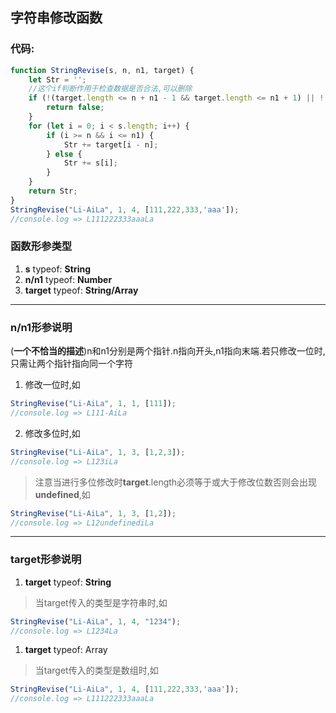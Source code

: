 ## 字符串修改函数
### 代码:
``` javascript
function StringRevise(s, n, n1, target) {
    let Str = '';
    //这个if判断作用于检查数据是否合法,可以删除
    if (!(target.length <= n + n1 - 1 && target.length <= n1 + 1) || !(n + n1 - 1 <= s.length && n1 + 1 <= s.length)) {
        return false;
    }
    for (let i = 0; i < s.length; i++) {
        if (i >= n && i <= n1) {
            Str += target[i - n];
        } else {
            Str += s[i];
        }
    }
    return Str;
}
StringRevise("Li-AiLa", 1, 4, [111,222,333,'aaa']);
//console.log => L111222333aaaLa
```
### 函数形参类型
1. **s** typeof: **String**
2. **n/n1** typeof: **Number**
3. **target** typeof: **String/Array**
---
### n/n1形参说明
(**一个不恰当的描述**)n和n1分别是两个指针.n指向开头,n1指向末端.若只修改一位时,只需让两个指针指向同一个字符
1. 修改一位时,如
``` JavaScript
StringRevise("Li-AiLa", 1, 1, [111]);
//console.log => L111-AiLa
```
2. 修改多位时,如
``` JavaScript
StringRevise("Li-AiLa", 1, 3, [1,2,3]);
//console.log => L123iLa
```
> 注意当进行多位修改时**target**.length必须等于或大于修改位数否则会出现**undefined**,如
``` JavaScript
StringRevise("Li-AiLa", 1, 3, [1,2]);
//console.log => L12undefinediLa
```
---
### target形参说明
1. **target** typeof: **String**
>当target传入的类型是字符串时,如 
``` JavaScript
StringRevise("Li-AiLa", 1, 4, "1234");
//console.log => L1234La
```
1. **target** typeof: Array
>当target传入的类型是数组时,如
``` JavaScript
StringRevise("Li-AiLa", 1, 4, [111,222,333,'aaa']);
//console.log => L111222333aaaLa
```